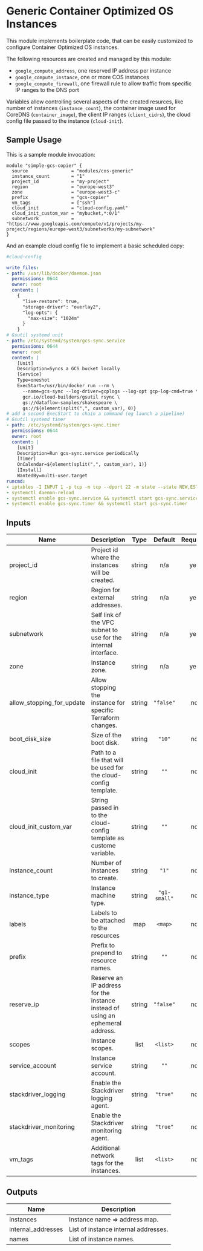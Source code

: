 # Generic Container Optimized OS Instances

This module implements boilerplate code, that can be easily customized to configure Container Optimized OS instances.

The following resources are created and managed by this module:

* `google_compute_address`, one reserved IP address per instance
* `google_compute_instance`, one or more COS instances
* `google_compute_firewall`, one firewall rule to allow traffic from specific IP ranges to the DNS port

Variables allow controlling several aspects of the created resurces, like number of instances (`instance_count`), the container image used for CoreDNS (`container_image`), the client IP ranges (`client_cidrs`), the cloud config file passed to the instance (`cloud-init`).

## Sample Usage

This is a sample module invocation:

```hcl
module "simple-gcs-copier" {
  source                = "modules/cos-generic"
  instance_count        = "1"
  project_id            = "my-project"
  region                = "europe-west3"
  zone                  = "europe-west3-c"
  prefix                = "gcs-copier"
  vm_tags               = ["ssh"]
  cloud_init            = "cloud-config.yaml"
  cloud_init_custom_var = "mybucket,*:0/1"
  subnetwork            = "https://www.googleapis.com/compute/v1/projects/my-project/regions/europe-west3/subnetworks/my-subnetwork"
}
```

And an example cloud config file to implement a basic scheduled copy:

```yml
#cloud-config

write_files:
- path: /var/lib/docker/daemon.json
  permissions: 0644
  owner: root
  content: |
    {
      "live-restore": true,
      "storage-driver": "overlay2",
      "log-opts": {
        "max-size": "1024m"
      }
    }
# Gsutil systemd unit
- path: /etc/systemd/system/gcs-sync.service
  permissions: 0644
  owner: root
  content: |
    [Unit]
    Description=Syncs a GCS bucket locally
    [Service]
    Type=oneshot
    ExecStart=/usr/bin/docker run --rm \
      --name=gcs-sync --log-driver=gcplogs --log-opt gcp-log-cmd=true \
      gcr.io/cloud-builders/gsutil rsync \
      gs://dataflow-samples/shakespeare \
      gs://${element(split(",", custom_var), 0)}
# add a second ExecStart to chain a command (eg launch a pipeline)
# Gsutil systemd timer
- path: /etc/systemd/system/gcs-sync.timer
  permissions: 0644
  owner: root
  content: |
    [Unit]
    Description=Run gcs-sync.service periodically
    [Timer]
    OnCalendar=${element(split(",", custom_var), 1)}
    [Install]
    WantedBy=multi-user.target
runcmd:
- iptables -I INPUT 1 -p tcp -m tcp --dport 22 -m state --state NEW,ESTABLISHED -j ACCEPT
- systemctl daemon-reload
- systemctl enable gcs-sync.service && systemctl start gcs-sync.service
- systemctl enable gcs-sync.timer && systemctl start gcs-sync.timer
```

## Inputs

| Name | Description | Type | Default | Required |
|------|-------------|:----:|:-----:|:-----:|
| project\_id | Project id where the instances will be created. | string | n/a | yes |
| region | Region for external addresses. | string | n/a | yes |
| subnetwork | Self link of the VPC subnet to use for the internal interface. | string | n/a | yes |
| zone | Instance zone. | string | n/a | yes |
| allow\_stopping\_for\_update | Allow stopping the instance for specific Terraform changes. | string | `"false"` | no |
| boot\_disk\_size | Size of the boot disk. | string | `"10"` | no |
| cloud\_init | Path to a file that will be used for the cloud-config template. | string | `""` | no |
| cloud\_init\_custom\_var | String passed in to the cloud-config template as custome variable. | string | `""` | no |
| instance\_count | Number of instances to create. | string | `"1"` | no |
| instance\_type | Instance machine type. | string | `"g1-small"` | no |
| labels | Labels to be attached to the resources | map | `<map>` | no |
| prefix | Prefix to prepend to resource names. | string | `""` | no |
| reserve\_ip | Reserve an IP address for the instance instead of using an ephemeral address. | string | `"false"` | no |
| scopes | Instance scopes. | list | `<list>` | no |
| service\_account | Instance service account. | string | `""` | no |
| stackdriver\_logging | Enable the Stackdriver logging agent. | string | `"true"` | no |
| stackdriver\_monitoring | Enable the Stackdriver monitoring agent. | string | `"true"` | no |
| vm\_tags | Additional network tags for the instances. | list | `<list>` | no |

## Outputs

| Name | Description |
|------|-------------|
| instances | Instance name => address map. |
| internal\_addresses | List of instance internal addresses. |
| names | List of instance names. |
